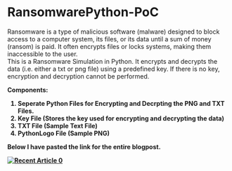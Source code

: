 # RansomwarePython-PoC

Ransomware is a type of malicious software (malware) designed to block access to a computer system, its files, or its data until a sum of money (ransom) is paid. It often encrypts files or locks systems, making them inaccessible to the user. 
<br>This is a Ransomware Simulation in Python. It encrypts and decrypts the data (i.e. either a txt or png file) using a predefined key. If there is no key, encryption and decryption cannot be performed.

<b> Components:
<ol>
<li><b> Seperate Python Files for Encrypting and Decrpting the PNG and TXT Files. </b></li>
<li><b> Key File (Stores the key used for encrypting and decrypting the data) </b></li>
<li><b> TXT File (Sample Text File) </b></li>
<li><b> PythonLogo File (Sample PNG) </b></li>
</ol>


Below I have pasted the link for the entire blogpost.

 <a target="_blank" href="https://github-readme-medium-recent-article.vercel.app/medium/@hamsnoesnothin/0"><img src="https://github-readme-medium-recent-article.vercel.app/medium/@hamsnoesnothin/0" alt="Recent Article 0"> 

